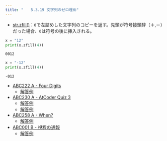 ```yaml
---
title: "　　5.3.19 文字列のゼロ埋め"
---
```


* [str.zfill()](https://docs.python.org/ja/3/library/stdtypes.html#str.zfill)：`0`で左詰めした文字列のコピーを返す。先頭が符号接頭辞（＋,－）だった場合、`0`は符号の後に挿入される。

```python:サンプルコード：sample_312.py
x = "12"
print(x.zfill(4))
```

```text:実行結果
0012
```

```python:サンプルコード：sample_313.py
x = "-12"
print(x.zfill(4))
```

```text:実行結果
-012
```

- [ABC222 A - Four Digits](https://atcoder.jp/contests/abc222/tasks/abc222_a)
    - [解答例](https://atcoder.jp/contests/abc222/submissions/26995828)
- [ABC230 A - AtCoder Quiz 3](https://atcoder.jp/contests/abc230/tasks/abc230_a)
    - [解答例](https://atcoder.jp/contests/abc230/submissions/27871614)
    - [解答例](https://atcoder.jp/contests/abc230/submissions/27871642)
- [ABC258 A - When?](https://atcoder.jp/contests/abc258/tasks/abc258_a)
    - [解答例](https://atcoder.jp/contests/abc258/submissions/32940092)
- [ABC001 B - 視程の通報](https://atcoder.jp/contests/abc001/tasks/abc001_2)
    - [解答例](https://atcoder.jp/contests/abc001/submissions/35454072)